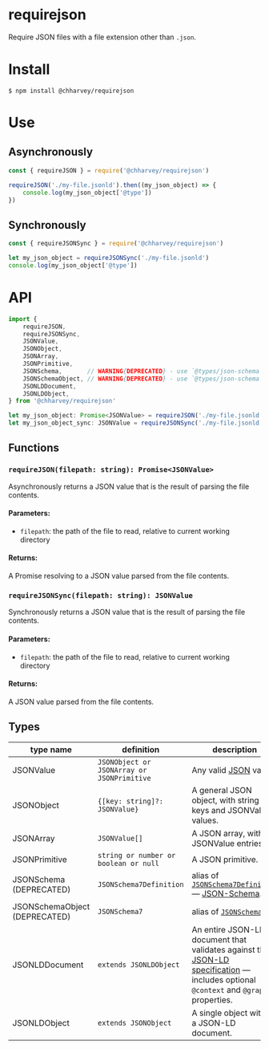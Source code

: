 # requirejson
Require JSON files with a file extension other than `.json`.

# Install
```
$ npm install @chharvey/requirejson
```

# Use

## Asynchronously
```js
const { requireJSON } = require('@chharvey/requirejson')

requireJSON('./my-file.jsonld').then((my_json_object) => {
	console.log(my_json_object['@type'])
})
```

## Synchronously
```js
const { requireJSONSync } = require('@chharvey/requirejson')

let my_json_object = requireJSONSync('./my-file.jsonld')
console.log(my_json_object['@type'])
```

# API
```ts
import {
	requireJSON,
	requireJSONSync,
	JSONValue,
	JSONObject,
	JSONArray,
	JSONPrimitive,
	JSONSchema,       // WARNING{DEPRECATED} - use `@types/json-schema` instead
	JSONSchemaObject, // WARNING{DEPRECATED} - use `@types/json-schema` instead
	JSONLDDocument,
	JSONLDObject,
} from '@chharvey/requirejson'

let my_json_object: Promise<JSONValue> = requireJSON('./my-file.jsonld')
let my_json_object_sync: JSONValue = requireJSONSync('./my-file.jsonld')
```

## Functions

### `requireJSON(filepath: string): Promise<JSONValue>`
Asynchronously returns a JSON value that is the result of parsing the file contents.

#### Parameters:
- `filepath`: the path of the file to read, relative to current working directory

#### Returns:
A Promise resolving to a JSON value parsed from the file contents.

### `requireJSONSync(filepath: string): JSONValue`
Synchronously returns a JSON value that is the result of parsing the file contents.

#### Parameters:
- `filepath`: the path of the file to read, relative to current working directory

#### Returns:
A JSON value parsed from the file contents.

## Types
type name | definition | description
----------|------------|------------
JSONValue | `JSONObject or JSONArray or JSONPrimitive` | Any valid [JSON](http://json.org/) value.
JSONObject | `{[key: string]?: JSONValue}` | A general JSON object, with string keys and JSONValue values.
JSONArray | `JSONValue[]` | A JSON array, with JSONValue entries.
JSONPrimitive | `string or number or boolean or null` | A JSON primitive.
JSONSchema (DEPRECATED) | `JSONSchema7Definition` | alias of [`JSONSchema7Definition`](https://www.npmjs.com/package/@types/json-schema) — [JSON-Schema](http://json-schema.org/).
JSONSchemaObject (DEPRECATED) | `JSONSchema7` | alias of [`JSONSchema7`](https://www.npmjs.com/package/@types/json-schema).
JSONLDDocument | `extends JSONLDObject` | An entire JSON-LD document that validates against the [JSON-LD specification](https://json-ld.org/) — includes optional `@context` and `@graph` properties.
JSONLDObject | `extends JSONObject` | A single object within a JSON-LD document.
